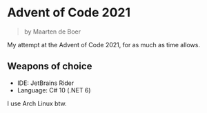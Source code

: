 # Advent of Code 2021
> by Maarten de Boer <maarten at cloudstek.nl>

My attempt at the Advent of Code 2021, for as much as time allows.

## Weapons of choice
- IDE: JetBrains Rider
- Language: C# 10 (.NET 6)

I use Arch Linux btw.